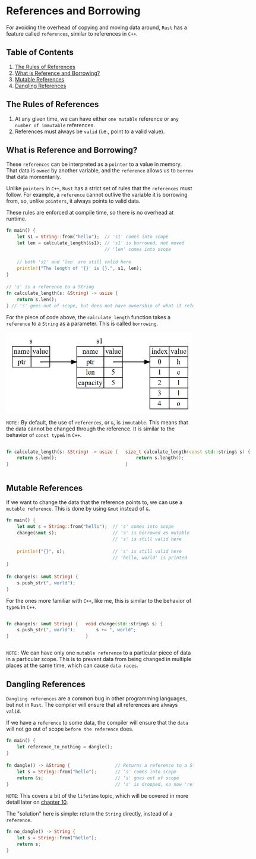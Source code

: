 # References and Borrowing

For avoiding the overhead of copying and moving data around, `Rust` has a feature called `references`, similar to references in `C++`.

## Table of Contents

1. [The Rules of References](#the-rules-of-references)
2. [What is Reference and Borrowing?](#what-is-reference-and-borrowing)
3. [Mutable References](#mutable-references)
4. [Dangling References](#dangling-references)


## The Rules of References

1. At any given time, we can have either `one mutable` reference or `any number of immutable` references.
2. References must always be `valid` (i.e., point to a valid value).



## What is Reference and Borrowing?

These `references` can be interpreted as a `pointer` to a value in memory. That data is `owned` by another variable, and the `reference` allows us to `borrow` that data momentarily.

Unlike `pointers` in `C++`, `Rust` has a strict set of rules that the `references` must follow. For example, a `reference` cannot outlive the variable it is borrowing from, so, unlike `pointers`, it always points to valid data.

These rules are enforced at compile time, so there is no overhead at runtime.

```rust
fn main() {
    let s1 = String::from("hello");  // 's1' comes into scope
    let len = calculate_length(&s1); // 's1' is borrowed, not moved
                                     // 'len' comes into scope

    // both 's1' and 'len' are still valid here
    println!("The length of '{}' is {}.", s1, len);
}

// 's' is a reference to a String
fn calculate_length(s: &String) -> usize {
    return s.len();
} // 's' goes out of scope, but does not have ownership of what it refers to
```

For the piece of code above, the `calculate_length` function takes a `reference` to a `String` as a parameter. This is called `borrowing`.

<p align="center">
    <img src="./assets/1_reference_to_string.png" alt="String Memory Allocation: double ownership" width="600">
</p>

`NOTE:` By default, the use of `references`, or `&`, is `immutable`. This means that the data cannot be changed through the reference. It is similar to the behavior of `const type&` in `C++`.

<div style="display: flex;">
<div style="margin-right: 20px;">

```rust
fn calculate_length(s: &String) -> usize {
    return s.len();
}
```

</div>
<div>

```c++
size_t calculate_length(const std::string& s) {
    return s.length();
}
```

</div>
</div>


## Mutable References

If we want to change the data that the reference points to, we can use a `mutable reference`. This is done by using `&mut` instead of `&`.

```rust
fn main() {
    let mut s = String::from("hello");  // 's' comes into scope
    change(&mut s);                     // 's' is borrowed as mutable
                                        // 's' is still valid here

    println!("{}", s);                  // 's' is still valid here
                                        // 'hello, world' is printed
}

fn change(s: &mut String) {
    s.push_str(", world");
}
```

For the ones more familiar with `C++`, like me, this is similar to the behavior of `type&` in `C++`.

<div style="display: flex;">
<div style="margin-right: 20px;">

```rust
fn change(s: &mut String) {
    s.push_str(", world");
}
```

</div>
<div>

```c++
void change(std::string& s) {
    s += ", world";
}
```

</div>
</div>

`NOTE:` We can have only one `mutable reference` to a particular piece of data in a particular scope. This is to prevent data from being changed in multiple places at the same time, which can cause `data races`.


## Dangling References

`Dangling references` are a common bug in other programming languages, but not in `Rust`. The compiler will ensure that all references are always `valid`.

If we have a `reference` to some data, the compiler will ensure that the `data` will not go out of scope `before the reference` does.

```rust
fn main() {
    let reference_to_nothing = dangle();
}

fn dangle() -> &String {                 // Returns a reference to a String
    let s = String::from("hello");       // 's' comes into scope
    return &s;                           // 's' goes out of scope
}                                        // 's' is dropped, so now 'reference_to_nothing' is a dangling reference
```

`NOTE`: This covers a bit of the `lifetime` topic, which will be covered in more detail later on [chapter 10](../10_generic_types_traits_and_lifetimes/readme.md).

The "solution" here is simple: return the `String` directly, instead of a `reference`.

```rust
fn no_dangle() -> String {
    let s = String::from("hello");
    return s;
}
```
